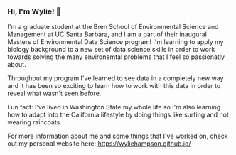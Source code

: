 ### Hi, I'm Wylie! 👋

I'm a graduate student at the Bren School of Environmental Science and Management at UC Santa Barbara, and I am a part of their inaugural Masters of Environmental Data Science program! I'm learning to apply my biology background to a new set of data science skills in order to work towards solving the many environemtal problems that I feel so passionatly about.

Throughout my program I've learned to see data in a completely new way and it has been so exciting to learn how to work with this data in order to reveal what wasn't seen before.

Fun fact: I've lived in Washington State my whole life so I'm also learning how to adapt into the California lifestyle by doing things like surfing and not wearing raincoats.

For more information about me and some things that I've worked on, check out my personal website here: https://wyliehampson.github.io/

<!--
**wyliehampson/wyliehampson** is a ✨ _special_ ✨ repository because its `README.md` (this file) appears on your GitHub profile.

Here are some ideas to get you started:

- 🔭 I’m currently working on ...
- 🌱 I’m currently learning ...
- 👯 I’m looking to collaborate on ...
- 🤔 I’m looking for help with ...
- 💬 Ask me about ...
- 📫 How to reach me: ...
- 😄 Pronouns: ...
- ⚡ Fun fact: ...
-->
